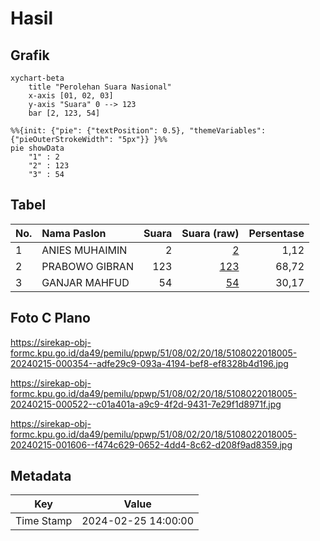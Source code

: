 # Hasil

## Grafik

```mermaid
xychart-beta
    title "Perolehan Suara Nasional"
    x-axis [01, 02, 03]
    y-axis "Suara" 0 --> 123
    bar [2, 123, 54]
```

```mermaid
%%{init: {"pie": {"textPosition": 0.5}, "themeVariables": {"pieOuterStrokeWidth": "5px"}} }%%
pie showData
    "1" : 2
    "2" : 123
    "3" : 54
```

## Tabel

| No. | Nama Paslon    | Suara | Suara (raw) | Persentase |
|:--- |:-------------- | -----:| -----------:| ----------:|
| 1   | ANIES MUHAIMIN | 2     | [2][p-1]    | 1,12       |
| 2   | PRABOWO GIBRAN | 123   | [123][p-2]  | 68,72      |
| 3   | GANJAR MAHFUD  | 54    | [54][p-3]   | 30,17      |


[p-1]: https://github.com/gigit-pemilu/pemilu-2024/blob/main/pilpres/hitung-suara/sub/51-bali/sub/08-buleleng/sub/02-seririt/sub/2018-pangkungparuk/sub/005-tps/sub/paslon-1.txt
[p-2]: https://github.com/gigit-pemilu/pemilu-2024/blob/main/pilpres/hitung-suara/sub/51-bali/sub/08-buleleng/sub/02-seririt/sub/2018-pangkungparuk/sub/005-tps/sub/paslon-2.txt
[p-3]: https://github.com/gigit-pemilu/pemilu-2024/blob/main/pilpres/hitung-suara/sub/51-bali/sub/08-buleleng/sub/02-seririt/sub/2018-pangkungparuk/sub/005-tps/sub/paslon-3.txt

## Foto C Plano

https://sirekap-obj-formc.kpu.go.id/da49/pemilu/ppwp/51/08/02/20/18/5108022018005-20240215-000354--adfe29c9-093a-4194-bef8-ef8328b4d196.jpg

https://sirekap-obj-formc.kpu.go.id/da49/pemilu/ppwp/51/08/02/20/18/5108022018005-20240215-000522--c01a401a-a9c9-4f2d-9431-7e29f1d8971f.jpg

https://sirekap-obj-formc.kpu.go.id/da49/pemilu/ppwp/51/08/02/20/18/5108022018005-20240215-001606--f474c629-0652-4dd4-8c62-d208f9ad8359.jpg


## Metadata

| Key        | Value               |
| ---------- | ------------------- |
| Time Stamp | 2024-02-25 14:00:00 |



